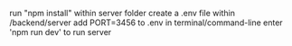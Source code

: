 run "npm install" within server folder
create a .env file within /backend/server
add PORT=3456 to .env
in terminal/command-line enter 'npm run dev' to run server
